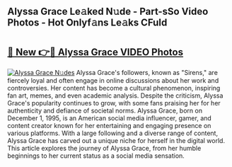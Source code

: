 ## Alyssa Grace Le𝚊ked N𝚞de - Part-sSo Video Photos - Hot Onlyf𝚊ns Le𝚊ks CFuId

# <h2><a href="http://ab33229.deff.icu/?id=Alyssa+Grace">🔗 New 👉🔴 Alyssa Grace VIDEO Photos</a></h2>

[![Alyssa Grace N𝚞des](https://i.imgur.com/rIISA9y.gif)](http://ab33229.deff.icu/?id=Alyssa+Grace)
Alyssa Grace's followers, known as "Sirens," are fiercely loyal and often engage in online discussions about her work and controversies. Her content has become a cultural phenomenon, inspiring fan art, memes, and even academic analysis. Despite the criticism, Alyssa Grace's popularity continues to grow, with some fans praising her for her authenticity and defiance of societal norms. Alyssa Grace, born on December 1, 1995, is an American social media influencer, gamer, and content creator known for her entertaining and engaging presence on various platforms. With a large following and a diverse range of content, Alyssa Grace has carved out a unique niche for herself in the digital world. This article explores the journey of Alyssa Grace, from her humble beginnings to her current status as a social media sensation.
